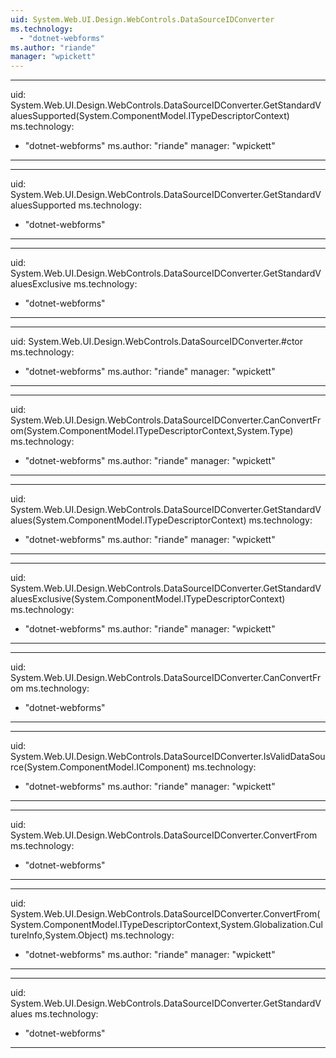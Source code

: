 ```yaml
---
uid: System.Web.UI.Design.WebControls.DataSourceIDConverter
ms.technology: 
  - "dotnet-webforms"
ms.author: "riande"
manager: "wpickett"
---
```


---
uid: System.Web.UI.Design.WebControls.DataSourceIDConverter.GetStandardValuesSupported(System.ComponentModel.ITypeDescriptorContext)
ms.technology: 
  - "dotnet-webforms"
ms.author: "riande"
manager: "wpickett"
---

---
uid: System.Web.UI.Design.WebControls.DataSourceIDConverter.GetStandardValuesSupported
ms.technology: 
  - "dotnet-webforms"
---

---
uid: System.Web.UI.Design.WebControls.DataSourceIDConverter.GetStandardValuesExclusive
ms.technology: 
  - "dotnet-webforms"
---

---
uid: System.Web.UI.Design.WebControls.DataSourceIDConverter.#ctor
ms.technology: 
  - "dotnet-webforms"
ms.author: "riande"
manager: "wpickett"
---

---
uid: System.Web.UI.Design.WebControls.DataSourceIDConverter.CanConvertFrom(System.ComponentModel.ITypeDescriptorContext,System.Type)
ms.technology: 
  - "dotnet-webforms"
ms.author: "riande"
manager: "wpickett"
---

---
uid: System.Web.UI.Design.WebControls.DataSourceIDConverter.GetStandardValues(System.ComponentModel.ITypeDescriptorContext)
ms.technology: 
  - "dotnet-webforms"
ms.author: "riande"
manager: "wpickett"
---

---
uid: System.Web.UI.Design.WebControls.DataSourceIDConverter.GetStandardValuesExclusive(System.ComponentModel.ITypeDescriptorContext)
ms.technology: 
  - "dotnet-webforms"
ms.author: "riande"
manager: "wpickett"
---

---
uid: System.Web.UI.Design.WebControls.DataSourceIDConverter.CanConvertFrom
ms.technology: 
  - "dotnet-webforms"
---

---
uid: System.Web.UI.Design.WebControls.DataSourceIDConverter.IsValidDataSource(System.ComponentModel.IComponent)
ms.technology: 
  - "dotnet-webforms"
ms.author: "riande"
manager: "wpickett"
---

---
uid: System.Web.UI.Design.WebControls.DataSourceIDConverter.ConvertFrom
ms.technology: 
  - "dotnet-webforms"
---

---
uid: System.Web.UI.Design.WebControls.DataSourceIDConverter.ConvertFrom(System.ComponentModel.ITypeDescriptorContext,System.Globalization.CultureInfo,System.Object)
ms.technology: 
  - "dotnet-webforms"
ms.author: "riande"
manager: "wpickett"
---

---
uid: System.Web.UI.Design.WebControls.DataSourceIDConverter.GetStandardValues
ms.technology: 
  - "dotnet-webforms"
---
